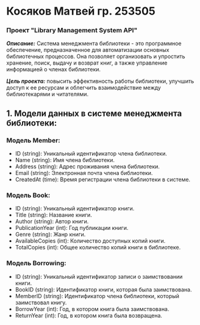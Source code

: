 # Косяков Матвей гр. 253505
### Проект "Library Management System API"

***Описание:***
Система менеджмента библиотеки - это программное обеспечение, предназначенное для автоматизации основных библиотечных процессов. Она позволяет организовать и упростить хранение, поиск, выдачу и возврат книг, а также управление информацией о членах библиотеки.

***Цель проекта:***
повысить эффективность работы библиотеки, улучшить доступ к ее ресурсам и облегчить взаимодействие между библиотекарями и читателями.


## 1. Модели данных в системе менеджмента библиотеки:

### Модель Member:
- ID (string): Уникальный идентификатор члена библиотеки.
- Name (string): Имя члена библиотеки.
- Address (string): Адрес проживания члена библиотеки.
- Email (string): Электронная почта члена библиотеки.
- CreatedAt (time): Время регистрации члена библиотеки в системе.

### Модель Book:
- ID (string): Уникальный идентификатор книги.
- Title (string): Название книги.
- Author (string): Автор книги.
- PublicationYear (int): Год публикации книги.
- Genre (string): Жанр книги.
- AvailableCopies (int): Количество доступных копий книги.
- TotalCopies (int): Общее количество копий книги в библиотеке.


### Модель Borrowing:
- ID (string): Уникальный идентификатор записи о заимствовании книги.
- BookID (string): Идентификатор книги, которая была заимствована.
- MemberID (string): Идентификатор члена библиотеки, который заимствовал книгу.
- BorrowYear (int): Год, в котором книга была заимствована.
- ReturnYear (int): Год, в котором книга была возвращена.
